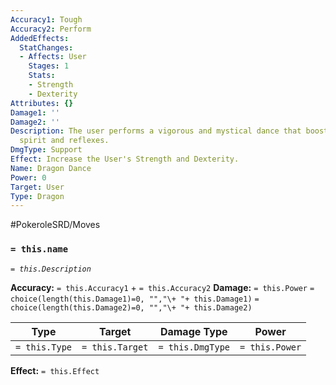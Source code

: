 ```yaml
---
Accuracy1: Tough
Accuracy2: Perform
AddedEffects:
  StatChanges:
  - Affects: User
    Stages: 1
    Stats:
    - Strength
    - Dexterity
Attributes: {}
Damage1: ''
Damage2: ''
Description: The user performs a vigorous and mystical dance that boosts the fighting
  spirit and reflexes.
DmgType: Support
Effect: Increase the User's Strength and Dexterity.
Name: Dragon Dance
Power: 0
Target: User
Type: Dragon
---
```


#PokeroleSRD/Moves

### `= this.name` 
*`= this.Description`*

**Accuracy:** `= this.Accuracy1` + `= this.Accuracy2`
**Damage:** `= this.Power` `= choice(length(this.Damage1)=0, "","\+ "+ this.Damage1)` `= choice(length(this.Damage2)=0, "","\+ "+ this.Damage2)`

| Type          | Target          | Damage Type          | Power          |
| ------------- | --------------- | ---------------- | -------------- |
| `= this.Type` | `= this.Target` | `= this.DmgType` | `= this.Power` | 

**Effect:** `= this.Effect`
